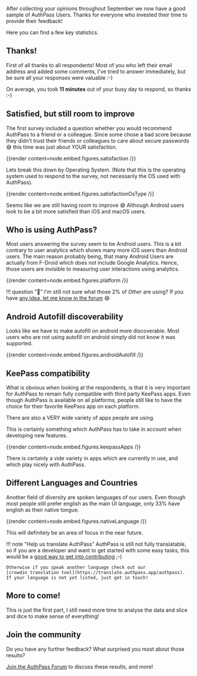 After collecting your opinions throughout September we now have
a good sample of AuthPass Users. Thanks for everyone who invested
their time to provide their feedback!

Here you can find a few key statistics.

<!--more-->

## Thanks!

First of all thanks to all respondents! Most of you who left their
email address and added some comments, I've tried to answer
immediately, but be sure all your responses were valuable :-)

On average, you took **11 minutes** out of your busy day to 
respond, so thanks :-)

## Satisfied, but still room to improve

The first survey included a question whether you would recommend
AuthPass to a friend or a colleague. Since some chose a bad score
because they didn't trust their friends or colleagues to care about
secure passwords 😅️ this time was just about YOUR satisfaction.

{{render content=node.embed.figures.satisfaction /}}

Lets break this down by Operating System. (Note that this is the 
operating system used to respond to the survey, not necessarily the
OS used with AuthPass).

{{render content=node.embed.figures.satisfactionOsType /}}

Seems like we are still having room to improve 😅️ Although
Android users look to be a bit more satisfied than iOS and
macOS users.

## Who is using AuthPass?

Most users answering the survey seem to be Android users.
This is a bit contrary to user analytics which shows many
more iOS users than Android users. The main reason probably
being, that many Android Users are actually from F-Droid which
does not include Google Analytics. Hence, those users are 
invisible to measuring user interactions using analytics.

{{render content=node.embed.figures.platform /}}

!!! question "🤔️"
    I'm still not sure what those 2% of *Other* are using?
    If you have [any idea, let me know in the forum](https://forum.authpass.app/t/survey-results-part-1-are-in-what-do-you-think/16) 😅️

## Android Autofill discoverability

Looks like we have to make autofill on android more discoverable.
Most users who are not using autofill on android simply did not
know it was supported.

{{render content=node.embed.figures.androidAutofill /}}

## KeePass compatibility

What is obvious when looking at the respondents, is that
it is very important for AuthPass to remain fully compatible
with third party KeePass apps. Even though
AuthPass is available on all platforms, people still like
to have the choice for their favorite KeePass app on each
platform.

There are also a VERY wide variety of apps people are using.

This is certainly something which AuthPass has to take in 
account when developing new features.

{{render content=node.embed.figures.keepassApps /}}

There is certainly a vide variety in apps which are currently
in use, and which play nicely with AuthPass.

## Different Languages and Countries

Another field of diversity are spoken languages of our users.
Even though most people still prefer english as the main UI 
language, only 33% have english as their native tongue.

{{render content=node.embed.figures.nativeLanguage /}}

This will definitely be an area of focus in the near future.

!!! note "Help us translate AuthPass"
    AuthPass is still not fully translatable, so if you are a
    developer and want to get started with some easy tasks,
    this would be a [good way to get into contributing](https://github.com/authpass/authpass/issues/78) ;-)
    
    Otherwise if you speak another language check out our
    [crowdin translation tool](https://translate.authpass.app/authpass).
    If your language is not yet listed, just get in touch!

## More to come!

This is just the first part, I still need more time to analyse
the data and slice and dice to make sense of everything!

## Join the community

Do you have any further feedback? What surprised you most
about those results?

[Join the AuthPass Forum](https://forum.authpass.app/t/survey-results-part-1-are-in-what-do-you-think/16) to discuss
these results, and more!

